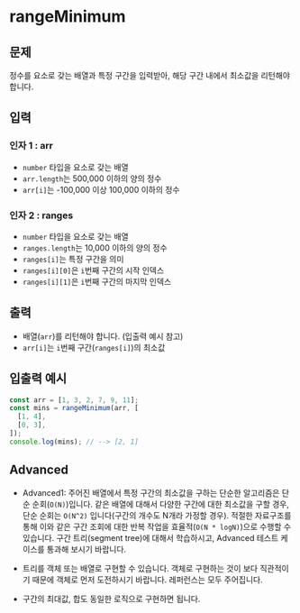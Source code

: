# rangeMinimum

## 문제

정수를 요소로 갖는 배열과 특정 구간을 입력받아, 해당 구간 내에서 최소값을 리턴해야 합니다.

## 입력

### 인자 1 : arr

- `number` 타입을 요소로 갖는 배열
- `arr.length`는 500,000 이하의 양의 정수
- `arr[i]`는 -100,000 이상 100,000 이하의 정수

### 인자 2 : ranges

- `number` 타입을 요소로 갖는 배열
- `ranges.length`는 10,000 이하의 양의 정수
- `ranges[i]`는 특정 구간을 의미
- `ranges[i][0]`은 `i`번째 구간의 시작 인덱스
- `ranges[i][1]`은 `i`번째 구간의 마지막 인덱스

## 출력

- 배열(`arr`)를 리턴해야 합니다. (입출력 예시 참고)
- `arr[i]`는 `i`번째 구간(`ranges[i]`)의 최소값

## 입출력 예시

```javascript
const arr = [1, 3, 2, 7, 9, 11];
const mins = rangeMinimum(arr, [
  [1, 4],
  [0, 3],
]);
console.log(mins); // --> [2, 1]
```

## Advanced

- Advanced1: 주어진 배열에서 특정 구간의 최소값을 구하는 단순한 알고리즘은 단순 순회(`O(N)`)입니다. 같은 배열에 대해서 다양한 구간에 대한 최소값을 구할 경우, 단순 순회는 `O(N^2)` 입니다(구간의 개수도 N개라 가정할 경우). 적절한 자료구조를 통해 이와 같은 구간 조회에 대한 반복 작업을 효율적(`O(N * logN)`)으로 수행할 수 있습니다. 구간 트리(segment tree)에 대해서 학습하시고, Advanced 테스트 케이스를 통과해 보시기 바랍니다.

- 트리를 객체 또는 배열로 구현할 수 있습니다. 객체로 구현하는 것이 보다 직관적이기 때문에 객체로 먼저 도전하시기 바랍니다. 레퍼런스는 모두 주어집니다.
- 구간의 최대값, 합도 동일한 로직으로 구현하면 됩니다.
